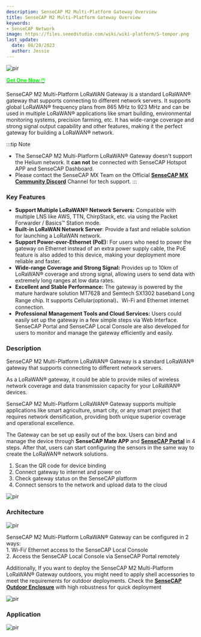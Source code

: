 ```yaml
---
description: SenseCAP M2 Multi-Platform Gateway Overview
title: SenseCAP M2 Multi-Platform Gateway Overview
keywords:
- SenseCAP Network
image: https://files.seeedstudio.com/wiki/wiki-platform/S-tempor.png
last_update:
  date: 08/28/2023
  author: Jessie
---
```





<p style={{textAlign: 'center'}}><img src="https://www.sensecapmx.com/wp-content/uploads/2023/02/Pasted-into-1-10.png" alt="pir" width={500} height="auto" /></p>

<div class="get_one_now_container" style={{textAlign: 'center'}}>
    <a class="get_one_now_item" href="https://www.seeedstudio.com/SenseCAP-Multi-Platform-LoRaWAN-Indoor-Gateway-SX1302-US915-p-5472.html">
            <strong><span><font color={'FFFFFF'} size={"4"}> Get One Now 🖱️</font></span></strong>
    </a>
</div>



SenseCAP M2 Multi-Platform LoRaWAN Gateway is a standard LoRaWAN® gateway that supports connecting to different network servers. It supports global LoRaWAN® frequency plans from 865 MHz to 923 MHz and can be used in multiple LoRaWAN® applications like smart building, environmental monitoring systems, precision farming, etc. It has wide-range coverage and strong signal output capability and other features, making it the perfect gateway for building a LoRaWAN® network.


:::tip Note

*   The SenseCAP M2 Multi-Platform LoRaWAN® Gateway doesn't support the Helium network. It **can not** be connected with SenseCAP Hotspot APP and SenseCAP Dashboard.
*   Please contact the SenseCAP MX Team on the Official [**SenseCAP MX Community Discord**](https://discord.com/invite/sensecap) Channel for tech support.
:::

### Key Features


*   **Support Multiple LoRaWAN® Network Servers:** Compatible with multiple LNS like AWS, TTN, ChirpStack, etc. via using the Packet Forwarder / Basics™ Station mode.
*   **Built-in LoRaWAN Network Server**: Provide a fast and reliable solution for launching a LoRaWAN network.
*   **Support Power-over-Ethernet (PoE):** For users who need to power the gateway on Ethernet instead of an extra power supply cable, the PoE feature is also added to this device, making your deployment more reliable and faster.
*   **Wide-range Coverage and Strong Signal:** Provides up to 10km of LoRaWAN® coverage and strong signal, allowing users to send data with extremely long ranges at low data rates.
*   **Excellent and Stable Performance:** The gateway is powered by the mature hardware solution MT7628 and Semtech SX1302 baseband Long Range chip. It supports Cellular(optional)、Wi-Fi and Ethernet internet connection.
*   **Professional Management Tools and Cloud Services:** Users could easily set up the gateway in a few simple steps via Web Interface. SenseCAP Portal and SenseCAP Local Console are also developed for users to monitor and manage the gateway efficiently and easily.


### Description


SenseCAP M2 Multi-Platform LoRaWAN® Gateway is a standard LoRaWAN® gateway that supports connecting to different network servers.

As a LoRaWAN® gateway, it could be able to provide miles of wireless network coverage and data transmission capacity for your LoRaWAN® devices.

SenseCAP M2 Multi-Platform LoRaWAN® Gateway supports multiple applications like smart agriculture, smart city, or any smart project that requires network densification, providing both unique superior coverage and operational excellence.

The Gateway can be set up easily out of the box. Users can bind and manage the device through **SenseCAP Mate APP** and **[SenseCAP Portal](https://sensecap-docs.seeed.cc/quickstart.html)** in 4 steps. After that, users can start configuring the sensors in the same way to create the LoRaWAN® network solutions.

1.  Scan the QR code for device binding
2.  Connect gateway to internet and power on
3.  Check gateway status on the SenseCAP platform
4.  Connect sensors to the network and upload data to the cloud



<p style={{textAlign: 'center'}}><img src="https://media-cdn.seeedstudio.com/media/wysiwyg/senseCAP_01.png" alt="pir" width={800} height="auto" /></p>


### Architecture


<p style={{textAlign: 'center'}}><img src="https://media-cdn.seeedstudio.com/media/wysiwyg/_0129.jpg" alt="pir" width={800} height="auto" /></p>


SenseCAP M2 Multi-Platform LoRaWAN® Gateway can be configured in 2 ways:  
1\. Wi-Fi/ Ethernet access to the SenseCAP Local Console  
2\. Access the SenseCAP Local Console via SenseCAP Portal remotely

Additionally, If you want to deploy the SenseCAP M2 Multi-Platform LoRaWAN® Gateway outdoors, you might need to apply shell accessories to meet the requirements for outdoor deployments. Check the **[SenseCAP Outdoor Enclosure](https://www.seeedstudio.com/SenseCAP-Outdoor-Enclosure-p-5353.html)** with high robustness for quick deployment

<p style={{textAlign: 'center'}}><img src="https://media-cdn.seeedstudio.com/media/wysiwyg/_6.10_2.png" alt="pir" width={800} height="auto" /></p>


### Application



<p style={{textAlign: 'center'}}><img src="https://files.seeedstudio.com/products/114991726/img/application%20seeed%20page%20for%20sensecap.png" alt="pir" width={800} height="auto" /></p>

